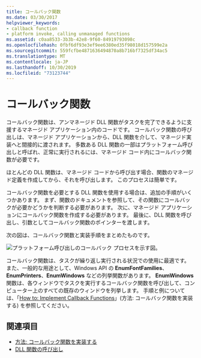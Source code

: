 ```yaml
---
title: コールバック関数
ms.date: 03/30/2017
helpviewer_keywords:
- callback function
- platform invoke, calling unmanaged functions
ms.assetid: c0aa8533-3b3b-42e8-9f60-84919793098c
ms.openlocfilehash: 0fbf6df93e3ef9ee6380ed35f98018d157599e2a
ms.sourcegitcommit: 559fcfbe4871636494870a8b716bf7325df34ac5
ms.translationtype: MT
ms.contentlocale: ja-JP
ms.lasthandoff: 10/30/2019
ms.locfileid: "73123744"
---
```

# <a name="callback-functions"></a>コールバック関数
コールバック関数は、アンマネージド DLL 関数がタスクを完了できるように支援するマネージド アプリケーション内のコードです。 コールバック関数の呼び出しは、マネージド アプリケーションから、DLL 関数を介して、マネージド実装へと間接的に渡されます。 多数ある DLL 関数の一部はプラットフォーム呼び出しと呼ばれ、正常に実行されるには、マネージド コード内にコールバック関数が必要です。  
  
 ほとんどの DLL 関数は、マネージド コードから呼び出す場合、関数のマネージド定義を作成してから、それを呼び出します。 このプロセスは簡単です。  
  
 コールバック関数を必要とする DLL 関数を使用する場合は、追加の手順がいくつかあります。 まず、関数のドキュメントを参照して、その関数にコールバックが必要かどうかを判断する必要があります。 次に、マネージド アプリケーションにコールバック関数を作成する必要があります。 最後に、DLL 関数を呼び出し、引数としてコールバック関数のポインターを渡します。 
 
 次の図は、コールバック関数と実装手順をまとめたものです。  
  
 ![プラットフォーム呼び出しのコールバック プロセスを示す図。](./media/callback-functions/platform-invoke-callback-process.gif)  
  
 コールバック関数は、タスクが繰り返し実行される状況での使用に最適です。 また、一般的な用途として、Windows API の **EnumFontFamilies**、**EnumPrinters**、**EnumWindows** などの列挙関数があります。 **EnumWindows** 関数は、各ウィンドウでタスクを実行するコールバック関数を呼び出して、コンピューター上のすべての既存のウィンドウを列挙します。 手順と例については、「[How to: Implement Callback Functions](how-to-implement-callback-functions.md)」(方法: コールバック関数を実装する) を参照してください。  
  
## <a name="see-also"></a>関連項目

- [方法: コールバック関数を実装する](how-to-implement-callback-functions.md)
- [DLL 関数の呼び出し](calling-a-dll-function.md)
